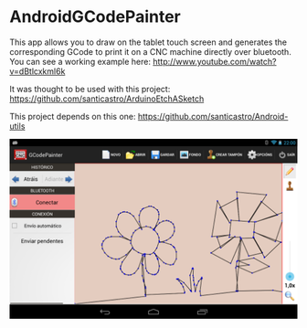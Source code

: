 AndroidGCodePainter
===================
This app allows you to draw on the tablet touch screen and generates the corresponding GCode to print it on a CNC machine directly over bluetooth.
You can see a working example here: http://www.youtube.com/watch?v=dBtlcxkml6k 

It was thought to be used with this project: https://github.com/santicastro/ArduinoEtchASketch

This project depends on this one: https://github.com/santicastro/Android-utils

![Capture](./doc/capture.png)
